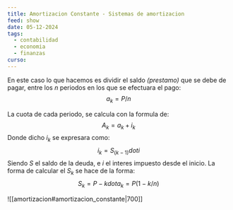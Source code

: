 ```yaml
---
title: Amortizacion Constante - Sistemas de amortizacion
feed: show
date: 05-12-2024
tags:
  - contabilidad
  - economia
  - finanzas
curso:
---
```

En este caso lo que hacemos es dividir el saldo *(prestamo)* que se debe de pagar, entre los $n$ periodos en los que se efectuara el pago:
$$a_k = P/n$$

La cuota de cada periodo, se calcula con la formula de:
$$A_k = a_k +i_k$$
Donde dicho $i_k$ se expresara como:
$$i_k = S_(k-1) dot i$$
Siendo $S$ el saldo de la deuda, e $i$ el interes impuesto desde el inicio.
La forma de calcular el $S_k$ se hace de la forma:
$$S_k = P - k dot a_k = P(1-k/n)$$

![[amortizacion#amortizacion_constante|700]]

